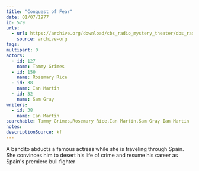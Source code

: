 ```yaml
---
title: "Conquest of Fear"
date: 01/07/1977
id: 579
urls: 
  - url: https://archive.org/download/cbs_radio_mystery_theater/cbs_radio_mystery_theater-0551-0600.zip/cbs_radio_mystery_theater-0551-0600%2Fcbsrmt_0579_conquest_of_fear.mp3
    source: archive-org
tags: 
multipart: 0
actors:  
  - id: 127
    name: Tammy Grimes  
  - id: 150
    name: Rosemary Rice  
  - id: 38
    name: Ian Martin  
  - id: 32
    name: Sam Gray
writers:  
  - id: 38
    name: Ian Martin
searchable: Tammy Grimes,Rosemary Rice,Ian Martin,Sam Gray Ian Martin
notes: 
descriptionSource: kf
---
```

A bandito abducts a famous actress while she is traveling through Spain. She convinces him to desert his life of crime and resume his career as Spain's premiere bull fighter